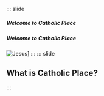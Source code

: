 ::: slide
##### Welcome to Catholic Place
##### Welcome to Catholic Place
![Jesus](https://upload.wikimedia.org/wikipedia/commons/3/39/Vitral_em_Igreja_Santa_Efigenia.jpg)]
:::
::: slide
## What is Catholic Place?

:::
